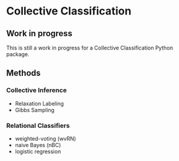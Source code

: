 # Collective Classification

## Work in progress
This is still a work in progress for a Collective Classification Python package.

## Methods

### Collective Inference

- Relaxation Labeling
- Gibbs Sampling

### Relational Classifiers

- weighted-voting (wvRN)
- naive Bayes (nBC)
- logistic regression
